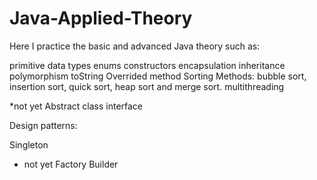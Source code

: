 # Java-Applied-Theory
Here I practice the basic and advanced Java theory such as:

primitive data types
enums
constructors
encapsulation
inheritance
polymorphism
toString Overrided method
Sorting Methods: bubble sort, insertion sort, quick sort, heap sort and merge sort.
multithreading

*not yet
Abstract class
interface

Design patterns:

Singleton 

* not yet
Factory
Builder

